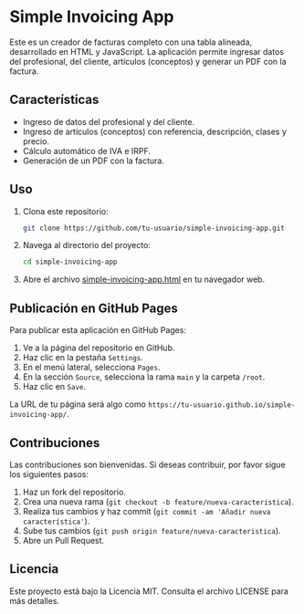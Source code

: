 # Simple Invoicing App

Este es un creador de facturas completo con una tabla alineada, desarrollado en HTML y JavaScript. La aplicación permite ingresar datos del profesional, del cliente, artículos (conceptos) y generar un PDF con la factura.

## Características

- Ingreso de datos del profesional y del cliente.
- Ingreso de artículos (conceptos) con referencia, descripción, clases y precio.
- Cálculo automático de IVA e IRPF.
- Generación de un PDF con la factura.

## Uso

1. Clona este repositorio:
    ```sh
    git clone https://github.com/tu-usuario/simple-invoicing-app.git
    ```

2. Navega al directorio del proyecto:
    ```sh
    cd simple-invoicing-app
    ```

3. Abre el archivo [simple-invoicing-app.html](http://_vscodecontentref_/1) en tu navegador web.

## Publicación en GitHub Pages

Para publicar esta aplicación en GitHub Pages:

1. Ve a la página del repositorio en GitHub.
2. Haz clic en la pestaña `Settings`.
3. En el menú lateral, selecciona `Pages`.
4. En la sección `Source`, selecciona la rama `main` y la carpeta `/root`.
5. Haz clic en `Save`.

La URL de tu página será algo como `https://tu-usuario.github.io/simple-invoicing-app/`.

## Contribuciones

Las contribuciones son bienvenidas. Si deseas contribuir, por favor sigue los siguientes pasos:

1. Haz un fork del repositorio.
2. Crea una nueva rama (`git checkout -b feature/nueva-caracteristica`).
3. Realiza tus cambios y haz commit (`git commit -am 'Añadir nueva característica'`).
4. Sube tus cambios (`git push origin feature/nueva-caracteristica`).
5. Abre un Pull Request.

## Licencia

Este proyecto está bajo la Licencia MIT. Consulta el archivo LICENSE para más detalles.
